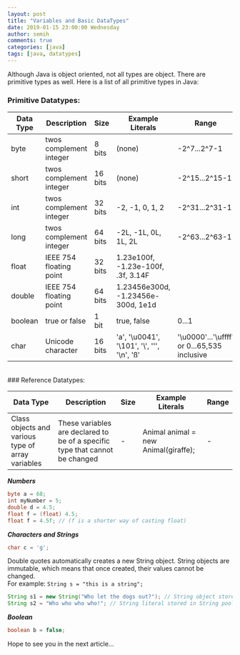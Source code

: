 ```yaml
---
layout: post
title: "Variables and Basic DataTypes"
date: 2019-01-15 23:00:00 Wednesday
author: semih
comments: true
categories: [java]
tags: [java, datatypes]
---
```

Although Java is object oriented, not all types are object. There are primitive types as well. Here is a list of all primitive types in Java:
<br/>

### Primitive Datatypes:
<div class="datatable-begin"></div>

Data Type    | Description                           | Size | Example Literals | Range
------- | ------------------------------------- | -------- | ----------- | -----------
byte		| twos complement integer  | 8 bits   | (none) | -2^7...2^7-1
short		| twos complement integer  | 16 bits  | (none) | -2^15...2^15-1
int			| twos complement integer  | 32 bits  | -2, -1, 0, 1, 2 | -2^31...2^31-1
long		| twos complement integer  | 64 bits  | -2L, -1L, 0L, 1L, 2L | -2^63...2^63-1
float  	| IEEE 754 floating point  | 32 bits  | 1.23e100f, -1.23e-100f, .3f, 3.14F | 
double 	| IEEE 754 floating point  | 64 bits  | 1.23456e300d, -1.23456e-300d, 1e1d | 
boolean   | true or false            | 1 bit    | true, false | 0...1
char 		| Unicode character        | 16 bits  | 'a', '\u0041', '\101', '\\', '\'', '\n', 'ß' | '\u0000'...'\uffff' or 0...65,535 inclusive

<div class="datatable-end"></div>
<br/>
### Reference Datatypes:

Data Type    | Description                           | Size | Example Literals | Range
------- | ------------------------------------- | -------- | ----------- | -----------
Class objects and various type of array variables | These variables are declared to be of a specific type that cannot be changed | - | Animal animal = new Animal(giraffe); | -

_**Numbers**_

```java
byte a = 68;
int myNumber = 5;
double d = 4.5;
float f = (float) 4.5;
float f = 4.5f; // (f is a shorter way of casting float)
```

_**Characters and Strings**_

```java
char c = 'g';
```

Double quotes automatically creates a new String object.
String objects are immutable, which means that once created, their values cannot be changed.
<br/>For example: `String s = "this is a string";`


```java
String s1 = new String("Who let the dogs out?"); // String object stored in heap memory
String s2 = "Who who who who!";	// String literal stored in String pool
```

_**Boolean**_

```java
boolean b = false;
```

Hope to see you in the next article...